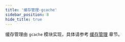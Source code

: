 ```yaml
---
title: '缓存管理-gcache'
sidebar_position: 8
hide_title: true
---
```


缓存管理由 `gcache` 模块实现，具体请参考 [缓存管理](output/goframe-v2.3-md/核心组件-重点/缓存管理) 章节。
